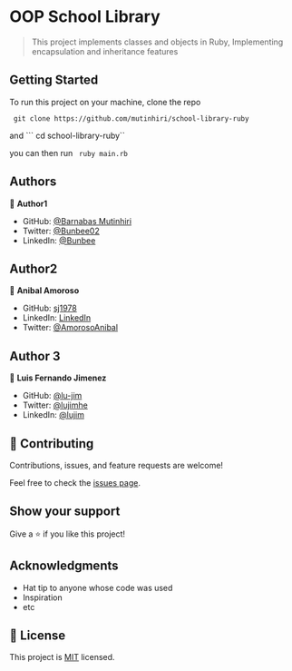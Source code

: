 # OOP School Library 

> This project implements classes and objects in Ruby, Implementing encapsulation and inheritance features

## Getting Started 

To run this project on your machine, clone the repo 

``` git clone https://github.com/mutinhiri/school-library-ruby```

and  ``` cd school-library-ruby``

you can then run ```  ruby main.rb ```


## Authors

👤 **Author1**

- GitHub: [@Barnabas Mutinhiri](https://github.com/mutinhiri)
- Twitter: [@Bunbee02](https://twitter.com/Bunbee02)
- LinkedIn: [@Bunbee](https://linkedin.com/in/linkedinhandle)

## Author2

👤 **Anibal Amoroso**

- GitHub: [sj1978](https://github.com/sj1978)
- LinkedIn: [LinkedIn](https://www.linkedin.com/in/anibalamoroso/)
- Twitter: [@AmorosoAnibal](https://twitter.com/AmorosoAnibal)

## Author 3

👤 **Luis Fernando Jimenez**

- GitHub: [@lu-jim](https://github.com/lu-jim)
- Twitter: [@lujimhe](https://twitter.com/lujimhe)
- LinkedIn: [@lujim](https://www.linkedin.com/in/lujim/)

## 🤝 Contributing

Contributions, issues, and feature requests are welcome!

Feel free to check the [issues page](../../issues/).

## Show your support

Give a ⭐️ if you like this project!

## Acknowledgments

- Hat tip to anyone whose code was used
- Inspiration
- etc

## 📝 License

This project is [MIT](./MIT.md) licensed.
